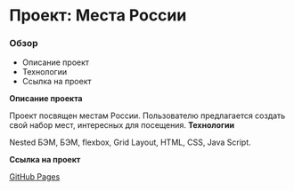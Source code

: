 # Проект: Места России

### Обзор
* Описание проект
* Технологии
* Ссылка на проект

**Описание проекта**

Проект посвящен местам России. Пользователю предлагается создать свой набор мест, интересных для посещения.
**Технологии**

Nested БЭМ, БЭМ, flexbox, Grid Layout, HTML, CSS, Java Script.

**Ссылка на проект**

[GitHub Pages](https://olga-mus.github.io/mesto/src/index.html)
